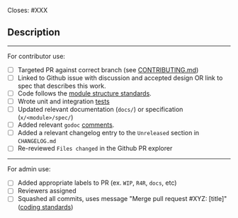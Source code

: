 <!-- < < < < < < < < < < < < < < < < < < < < < < < < < < < < < < < < < ☺
v                               ✰  Thanks for creating a PR! ✰    
v    Before smashing the submit button please review the checkboxes.
v    If a checkbox is n/a - please still include it but + a little note why
☺ > > > > > > > > > > > > > > > > > > > > > > > > > > > > > > > > >  -->

Closes: #XXX

## Description

<!-- Add a description of the changes that this PR introduces and the files that
are the most critical to review.
-->

______

For contributor use:

- [ ] Targeted PR against correct branch (see [CONTRIBUTING.md](https://github.com/enigmampc/cosmos-sdk/blob/master/CONTRIBUTING.md#pr-targeting))
- [ ] Linked to Github issue with discussion and accepted design OR link to spec that describes this work.
- [ ] Code follows the [module structure standards](https://github.com/enigmampc/cosmos-sdk/blob/master/docs/building-modules/structure.md).
- [ ] Wrote unit and integration [tests](https://github.com/enigmampc/cosmos-sdk/blob/master/CONTRIBUTING.md#testing)
- [ ] Updated relevant documentation (`docs/`) or specification (`x/<module>/spec/`)
- [ ] Added  relevant `godoc` [comments](https://blog.golang.org/godoc-documenting-go-code).
- [ ] Added a relevant changelog entry to the `Unreleased` section in `CHANGELOG.md`
- [ ] Re-reviewed `Files changed` in the Github PR explorer

______

For admin use:

- [ ] Added appropriate labels to PR (ex. `WIP`, `R4R`, `docs`, etc)
- [ ] Reviewers assigned
- [ ] Squashed all commits, uses message "Merge pull request #XYZ: [title]" ([coding standards](https://github.com/tendermint/coding/blob/master/README.md#merging-a-pr))
